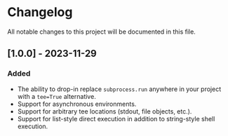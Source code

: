 # Changelog

All notable changes to this project will be documented in this file.

## [1.0.0] - 2023-11-29

### Added

- The ability to drop-in replace `subprocess.run` anywhere in your project with a `tee=True` alternative.
- Support for asynchronous environments.
- Support for arbitrary tee locations (stdout, file objects, etc.).
- Support for list-style direct execution in addition to string-style shell execution.
